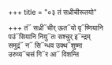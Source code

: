 +++
title = "०३ तं सध्रीचीरूतयो"

+++
तं᳓ सध्री᳓चीर् ऊत᳓यो वृ᳓ष्णियानि  
पउं᳓सियानि नियु᳓तः सश्चुर् इ᳓न्द्रम्  
समुद्रं᳓ न᳓ सि᳓न्धव उक्थ᳓शुष्मा  
उरुव्य᳓चसं गि᳓र आ᳓ विशन्ति